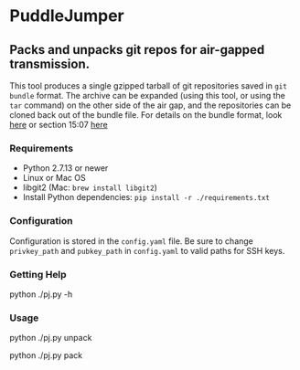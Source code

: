 # PuddleJumper

## Packs and unpacks git repos for air-gapped transmission.

This tool produces a single gzipped tarball of git repositories saved in
`git bundle` format.  The archive can be expanded (using this tool, or using
the `tar` command) on the other side of the air gap, and the repositories can
be cloned back out of the bundle file.  For details on the bundle format, look
[here](https://git-scm.com/docs/git-bundle) or section 15:07
[here](https://www.alchemistowl.org/pocorgtfo/pocorgtfo15.pdf)

### Requirements

* Python 2.7.13 or newer
* Linux or Mac OS
* libgit2 (Mac: ``brew install libgit2``)
* Install Python dependencies: `pip install -r ./requirements.txt`

### Configuration

Configuration is stored in the `config.yaml` file.  Be sure to change
`privkey_path` and `pubkey_path` in `config.yaml` to valid paths for SSH keys.

### Getting Help

python ./pj.py -h

### Usage

python ./pj.py unpack

python ./pj.py pack
